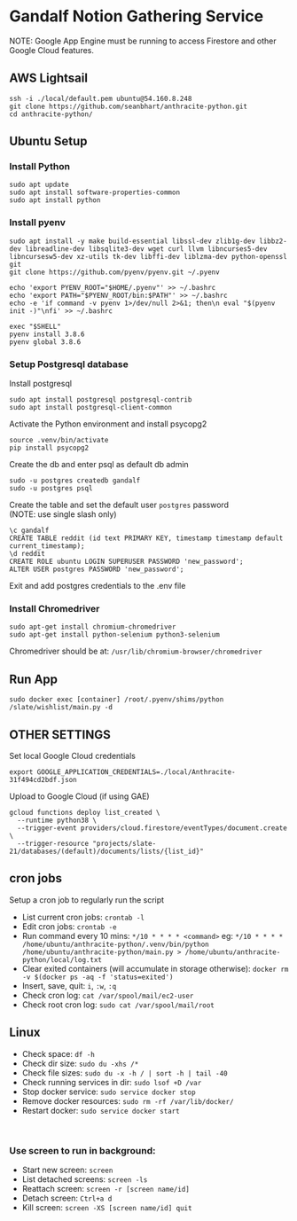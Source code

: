 # Gandalf Notion Gathering Service

NOTE: Google App Engine must be running to access Firestore and
other Google Cloud features.

## AWS Lightsail
```
ssh -i ./local/default.pem ubuntu@54.160.8.248
git clone https://github.com/seanbhart/anthracite-python.git
cd anthracite-python/
```

## Ubuntu Setup
### Install Python
```
sudo apt update
sudo apt install software-properties-common
sudo apt install python
```
### Install pyenv
```
sudo apt install -y make build-essential libssl-dev zlib1g-dev libbz2-dev libreadline-dev libsqlite3-dev wget curl llvm libncurses5-dev libncursesw5-dev xz-utils tk-dev libffi-dev liblzma-dev python-openssl git
git clone https://github.com/pyenv/pyenv.git ~/.pyenv

echo 'export PYENV_ROOT="$HOME/.pyenv"' >> ~/.bashrc
echo 'export PATH="$PYENV_ROOT/bin:$PATH"' >> ~/.bashrc
echo -e 'if command -v pyenv 1>/dev/null 2>&1; then\n eval "$(pyenv init -)"\nfi' >> ~/.bashrc

exec "$SHELL"
pyenv install 3.8.6
pyenv global 3.8.6
```

### Setup Postgresql database
Install postgresql
```
sudo apt install postgresql postgresql-contrib
sudo apt install postgresql-client-common
```
Activate the Python environment and install psycopg2
```
source .venv/bin/activate
pip install psycopg2
```
Create the db and enter psql as default db admin
```
sudo -u postgres createdb gandalf
sudo -u postgres psql
```
Create the table and set the default user `postgres` password
<br>(NOTE: use single slash only)
```
\c gandalf
CREATE TABLE reddit (id text PRIMARY KEY, timestamp timestamp default current_timestamp);
\d reddit
CREATE ROLE ubuntu LOGIN SUPERUSER PASSWORD 'new_password';
ALTER USER postgres PASSWORD 'new_password';
```
Exit and add postgres credentials to the .env file 

### Install Chromedriver
```
sudo apt-get install chromium-chromedriver
sudo apt-get install python-selenium python3-selenium
```
Chromedriver should be at: `/usr/lib/chromium-browser/chromedriver`


## Run App
```
sudo docker exec [container] /root/.pyenv/shims/python /slate/wishlist/main.py -d
```


## OTHER SETTINGS
Set local Google Cloud credentials
```
export GOOGLE_APPLICATION_CREDENTIALS=./local/Anthracite-31f494cd2bdf.json
```

Upload to Google Cloud (if using GAE)
```
gcloud functions deploy list_created \
  --runtime python38 \
  --trigger-event providers/cloud.firestore/eventTypes/document.create \
  --trigger-resource "projects/slate-21/databases/(default)/documents/lists/{list_id}"
```

## cron jobs
Setup a cron job to regularly run the script
- List current cron jobs: `crontab -l`
- Edit cron jobs: `crontab -e`
- Run command every 10 mins: `*/10 * * * * <command>` eg: `*/10 * * * * /home/ubuntu/anthracite-python/.venv/bin/python /home/ubuntu/anthracite-python/main.py > /home/ubuntu/anthracite-python/local/log.txt`
- Clear exited containers (will accumulate in storage otherwise): `docker rm -v $(docker ps -aq -f 'status=exited')`
- Insert, save, quit: `i`, `:w`, `:q`
- Check cron log: `cat /var/spool/mail/ec2-user`
- Check root cron log: `sudo cat /var/spool/mail/root`

## Linux
- Check space: `df -h`
- Check dir size: `sudo du -xhs /*`
- Check file sizes: `sudo du -x -h / | sort -h | tail -40`
- Check running services in dir: `sudo lsof +D /var`
- Stop docker service: `sudo service docker stop`
- Remove docker resources: `sudo rm -rf /var/lib/docker/`
- Restart docker: `sudo service docker start`

<br/>

### Use screen to run in background:
- Start new screen: `screen`
- List detached screens: `screen -ls`
- Reattach screen: `screen -r [screen name/id]`
- Detach screen: `Ctrl+a d`
- Kill screen: `screen -XS [screen name/id] quit`
